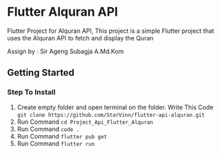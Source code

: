 # Flutter Alquran API

Flutter Project for Alquran API, 
This project is a simple Flutter project that uses the Alquran API to fetch and display the Quran

Assign by : Sir Ageng Subagja A.Md.Kom

## Getting Started

### Step To Install

1. Create empty folder and open terminal on the folder. Write This Code ```git clone https://github.com/StarVinn/flutter-api-alquran.git```
2. Run Command ```cd Project_Api_Flutter_Alquran```
3. Run Command ```code .```
4. Run Command ``` flutter pub get ```
5. Run Command ``` flutter run ```
